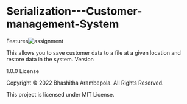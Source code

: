 # Serialization---Customer-management-System

Features![assignment](https://user-images.githubusercontent.com/42783927/158064348-bafa29ba-614b-41ff-a0d2-1d75e04cba34.png)


This allows you to save customer data to a file at a given location and restore data in the system.
Version

1.0.0
License

Copyright © 2022 Bhashitha Arambepola. All Rights Reserved.

This project is licensed under MIT License.
